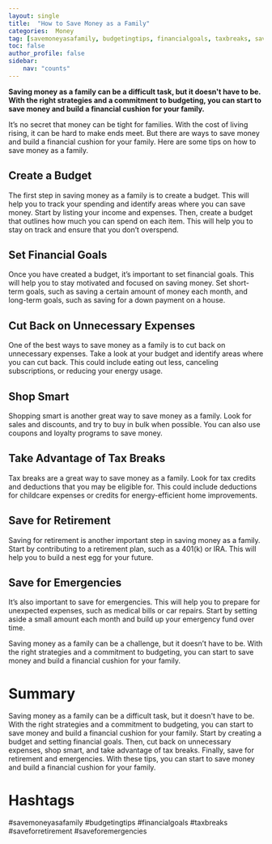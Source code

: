 ```yaml
---
layout: single
title:  "How to Save Money as a Family"
categories:  Money
tag: [savemoneyasafamily, budgetingtips, financialgoals, taxbreaks, saveforretirement, saveforemergencies, ]
toc: false
author_profile: false
sidebar:
    nav: "counts"
---
```

    
**Saving money as a family can be a difficult task, but it doesn't have to be. With the right strategies and a commitment to budgeting, you can start to save money and build a financial cushion for your family.** 

It’s no secret that money can be tight for families. With the cost of living rising, it can be hard to make ends meet. But there are ways to save money and build a financial cushion for your family. Here are some tips on how to save money as a family.

## Create a Budget

The first step in saving money as a family is to create a budget. This will help you to track your spending and identify areas where you can save money. Start by listing your income and expenses. Then, create a budget that outlines how much you can spend on each item. This will help you to stay on track and ensure that you don’t overspend.

## Set Financial Goals

Once you have created a budget, it’s important to set financial goals. This will help you to stay motivated and focused on saving money. Set short-term goals, such as saving a certain amount of money each month, and long-term goals, such as saving for a down payment on a house.

## Cut Back on Unnecessary Expenses

One of the best ways to save money as a family is to cut back on unnecessary expenses. Take a look at your budget and identify areas where you can cut back. This could include eating out less, canceling subscriptions, or reducing your energy usage.

## Shop Smart

Shopping smart is another great way to save money as a family. Look for sales and discounts, and try to buy in bulk when possible. You can also use coupons and loyalty programs to save money.

## Take Advantage of Tax Breaks

Tax breaks are a great way to save money as a family. Look for tax credits and deductions that you may be eligible for. This could include deductions for childcare expenses or credits for energy-efficient home improvements.

## Save for Retirement

Saving for retirement is another important step in saving money as a family. Start by contributing to a retirement plan, such as a 401(k) or IRA. This will help you to build a nest egg for your future.

## Save for Emergencies

It’s also important to save for emergencies. This will help you to prepare for unexpected expenses, such as medical bills or car repairs. Start by setting aside a small amount each month and build up your emergency fund over time.

Saving money as a family can be a challenge, but it doesn’t have to be. With the right strategies and a commitment to budgeting, you can start to save money and build a financial cushion for your family.

# Summary 
Saving money as a family can be a difficult task, but it doesn't have to be. With the right strategies and a commitment to budgeting, you can start to save money and build a financial cushion for your family. Start by creating a budget and setting financial goals. Then, cut back on unnecessary expenses, shop smart, and take advantage of tax breaks. Finally, save for retirement and emergencies. With these tips, you can start to save money and build a financial cushion for your family. 

# Hashtags
#savemoneyasafamily #budgetingtips #financialgoals #taxbreaks #saveforretirement #saveforemergencies
